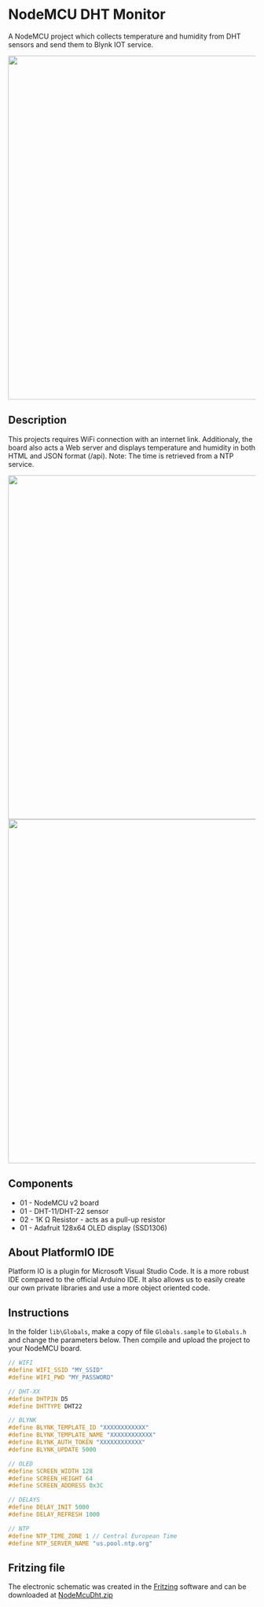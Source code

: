 # NodeMCU DHT Monitor
A NodeMCU project which collects temperature and humidity from DHT sensors and send them to Blynk IOT service.

<img src="https://github.com/vitorccs/nodemcu-dht/assets/9891961/0989e5f9-bb6d-4c2a-a4c5-92a22b60c720" width="700">

## Description
This projects requires WiFi connection with an internet link. 
Additionaly, the board also acts a Web server and displays temperature and humidity in both HTML and JSON format (/api).
Note: The time is retrieved from a NTP service. 

<img src="https://github.com/vitorccs/nodemcu-dht/assets/9891961/bb293e60-6506-4d28-8bb6-851a7543ee0a" width="700">

<img src="https://github.com/vitorccs/nodemcu-dht/assets/9891961/d805e4df-9b90-4da3-99d9-e11f056354d8" width="700">

## Components
* 01 - NodeMCU v2 board
* 01 - DHT-11/DHT-22 sensor
* 02 - 1K Ω Resistor - acts as a pull-up resistor
* 01 - Adafruit 128x64 OLED display (SSD1306)

## About PlatformIO IDE
Platform IO is a plugin for Microsoft Visual Studio Code. It is a more robust IDE compared to the official Arduino IDE. It also allows us to easily create our own private libraries and use a more object oriented code.

## Instructions
In the folder `lib\Globals`, make a copy of file `Globals.sample` to `Globals.h` and change the parameters below. Then compile and upload the project to your NodeMCU board.

```c++
// WIFI
#define WIFI_SSID "MY_SSID"
#define WIFI_PWD "MY_PASSWORD"

// DHT-XX
#define DHTPIN D5
#define DHTTYPE DHT22

// BLYNK
#define BLYNK_TEMPLATE_ID "XXXXXXXXXXXX"
#define BLYNK_TEMPLATE_NAME "XXXXXXXXXXXX"
#define BLYNK_AUTH_TOKEN "XXXXXXXXXXXX"
#define BLYNK_UPDATE 5000

// OLED
#define SCREEN_WIDTH 128
#define SCREEN_HEIGHT 64
#define SCREEN_ADDRESS 0x3C

// DELAYS
#define DELAY_INIT 5000
#define DELAY_REFRESH 1000

// NTP
#define NTP_TIME_ZONE 1 // Central European Time
#define NTP_SERVER_NAME "us.pool.ntp.org"
```

## Fritzing file
The electronic schematic was created in the [Fritzing](https://fritzing.org/) software and can be downloaded at
[NodeMcuDht.zip](https://github.com/vitorccs/nodemcu-dht/files/14054295/NodeMcuDht.zip)
